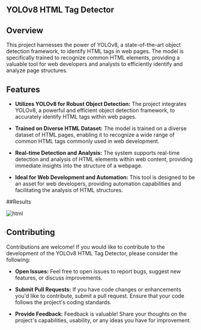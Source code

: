 ## YOLOv8 HTML Tag Detector

## Overview

This project harnesses the power of YOLOv8, a state-of-the-art object detection framework, to identify HTML tags in web pages. The model is specifically trained to recognize common HTML elements, providing a valuable tool for web developers and analysts to efficiently identify and analyze page structures.

## Features

- **Utilizes YOLOv8 for Robust Object Detection:**
  The project integrates YOLOv8, a powerful and efficient object detection framework, to accurately identify HTML tags within web pages.

- **Trained on Diverse HTML Dataset:**
  The model is trained on a diverse dataset of HTML pages, enabling it to recognize a wide range of common HTML tags commonly used in web development.

- **Real-time Detection and Analysis:**
  The system supports real-time detection and analysis of HTML elements within web content, providing immediate insights into the structure of a webpage.

- **Ideal for Web Development and Automation:**
  This tool is designed to be an asset for web developers, providing automation capabilities and facilitating the analysis of HTML structures.


##Results

![html](https://github.com/AbdulQadirM/HtmlTag_ByYolov8/assets/96516609/a5911aa8-5446-4fc2-9f87-2d38ec115149)

## Contributing

Contributions are welcome! If you would like to contribute to the development of the YOLOv8 HTML Tag Detector, please consider the following:

- **Open Issues:**
  Feel free to open issues to report bugs, suggest new features, or discuss improvements.

- **Submit Pull Requests:**
  If you have code changes or enhancements you'd like to contribute, submit a pull request. Ensure that your code follows the project's coding standards.

- **Provide Feedback:**
  Feedback is valuable! Share your thoughts on the project's capabilities, usability, or any ideas you have for improvement.

